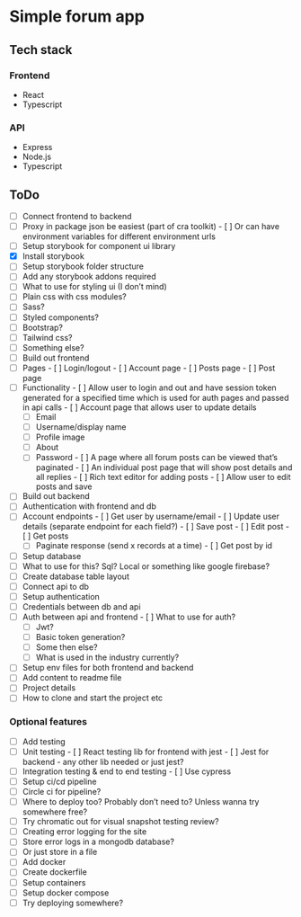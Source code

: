 # Simple forum app

## Tech stack

### Frontend

- React
- Typescript

### API

- Express
- Node.js
- Typescript

## ToDo

- [ ]  Connect frontend to backend
  - [ ]  Proxy in package json be easiest (part of cra toolkit)
    - [ ]  Or can have environment variables for different environment urls
- [ ]  Setup storybook for component ui library
  - [x]  Install storybook
  - [ ]  Setup storybook folder structure
  - [ ]  Add any storybook addons required
- [ ]  What to use for styling ui (I don’t mind)
  - [ ]  Plain css with css modules?
  - [ ]  Sass?
  - [ ]  Styled components?
  - [ ]  Bootstrap?
  - [ ]  Tailwind css?
  - [ ]  Something else?
- [ ]  Build out frontend
  - [ ]  Pages
    - [ ]  Login/logout
    - [ ]  Account page
    - [ ]  Posts page
    - [ ]  Post page
  - [ ]  Functionality
    - [ ]  Allow user to login and out and have session token generated for a specified time which is used for auth pages and passed in api calls
    - [ ]  Account page that allows user to update details
      - [ ]  Email
      - [ ]  Username/display name
      - [ ]  Profile image
      - [ ]  About
      - [ ]  Password
    - [ ]  A page where all forum posts can be viewed that’s paginated
    - [ ]  An individual post page that will show post details and all replies
    - [ ]  Rich text editor for adding posts
    - [ ]  Allow user to edit posts and save
- [ ]  Build out backend
  - [ ]  Authentication with frontend and db
  - [ ]  Account endpoints
    - [ ]  Get user by username/email
    - [ ]  Update user details (separate endpoint for each field?)
    - [ ]  Save post
    - [ ]  Edit post
    - [ ]  Get posts
      - [ ]  Paginate response (send x records at a time)
    - [ ]  Get post by id
- [ ]  Setup database
  - [ ]  What to use for this? Sql? Local or something like google firebase?
  - [ ]  Create database table layout
  - [ ]  Connect api to db
- [ ]  Setup authentication
  - [ ]  Credentials between db and api
  - [ ]  Auth between api and frontend
    - [ ]  What to use for auth?
      - [ ]  Jwt?
      - [ ]  Basic token generation?
      - [ ]  Some then else?
      - [ ]  What is used in the industry currently?
- [ ]  Setup env files for both frontend and backend
- [ ]  Add content to readme file
  - [ ]  Project details
  - [ ]  How to clone and start the project etc

### Optional features

- [ ]  Add testing
  - [ ]  Unit testing
    - [ ]  React testing lib for frontend with jest
    - [ ]  Jest for backend - any other lib needed or just jest?
  - [ ]  Integration testing & end to end testing
    - [ ]  Use cypress
- [ ]  Setup ci/cd pipeline
  - [ ]  Circle ci for pipeline?
  - [ ]  Where to deploy too? Probably don’t need to? Unless wanna try somewhere free?
- [ ]  Try chromatic out for visual snapshot testing review?
- [ ]  Creating error logging for the site
  - [ ]  Store error logs in a mongodb database?
  - [ ]  Or just store in a file
- [ ]  Add docker
  - [ ]  Create dockerfile
  - [ ]  Setup containers
  - [ ]  Setup docker compose
  - [ ]  Try deploying somewhere?
